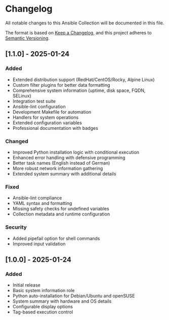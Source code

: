 # Changelog

All notable changes to this Ansible Collection will be documented in this file.

The format is based on [Keep a Changelog](https://keepachangelog.com/en/1.0.0/),
and this project adheres to [Semantic Versioning](https://semver.org/spec/v2.0.0.html).

## [1.1.0] - 2025-01-24

### Added
- Extended distribution support (RedHat/CentOS/Rocky, Alpine Linux)
- Custom filter plugins for better data formatting
- Comprehensive system information (uptime, disk space, FQDN, SELinux)
- Integration test suite
- Ansible-lint configuration
- Development Makefile for automation
- Handlers for system operations
- Extended configuration variables
- Professional documentation with badges

### Changed
- Improved Python installation logic with conditional execution
- Enhanced error handling with defensive programming
- Better task names (English instead of German)
- More robust network information gathering
- Extended system summary with additional details

### Fixed
- Ansible-lint compliance
- YAML syntax and formatting
- Missing safety checks for undefined variables
- Collection metadata and runtime configuration

### Security
- Added pipefail option for shell commands
- Improved input validation

## [1.0.0] - 2025-01-24

### Added
- Initial release
- Basic system information role
- Python auto-installation for Debian/Ubuntu and openSUSE
- System summary with hardware and OS details
- Configurable display options
- Tag-based execution control
